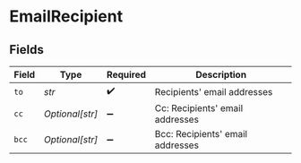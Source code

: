 # EmailRecipient


## Fields

| Field                            | Type                             | Required                         | Description                      |
| -------------------------------- | -------------------------------- | -------------------------------- | -------------------------------- |
| `to`                             | *str*                            | :heavy_check_mark:               | Recipients' email addresses      |
| `cc`                             | *Optional[str]*                  | :heavy_minus_sign:               | Cc: Recipients' email addresses  |
| `bcc`                            | *Optional[str]*                  | :heavy_minus_sign:               | Bcc: Recipients' email addresses |